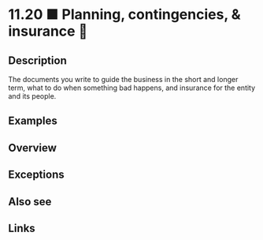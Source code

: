 # 11.20 ■ Planning, contingencies, & insurance 🧭

## Description

The documents you write to guide the business in the short and longer term, what to do when something bad happens, and insurance for the entity and its people.

## Examples

## Overview

## Exceptions

## Also see


## Links
